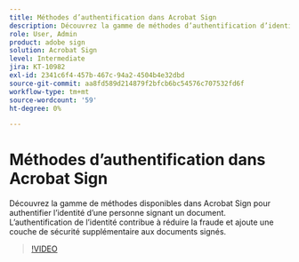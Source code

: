 ```yaml
---
title: Méthodes d’authentification dans Acrobat Sign
description: Découvrez la gamme de méthodes d’authentification d’identité disponibles dans Acrobat Sign
role: User, Admin
product: adobe sign
solution: Acrobat Sign
level: Intermediate
jira: KT-10982
exl-id: 2341c6f4-457b-467c-94a2-4504b4e32dbd
source-git-commit: aa8fd589d214879f2bfcb6bc54576c707532fd6f
workflow-type: tm+mt
source-wordcount: '59'
ht-degree: 0%

---
```


# Méthodes d’authentification dans Acrobat Sign

Découvrez la gamme de méthodes disponibles dans Acrobat Sign pour authentifier l’identité d’une personne signant un document. L’authentification de l’identité contribue à réduire la fraude et ajoute une couche de sécurité supplémentaire aux documents signés.

>[!VIDEO](https://video.tv.adobe.com/v/3419287?quality=12&learn=on&hidetitle=true)
